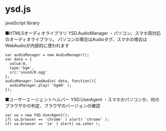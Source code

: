 # ysd.js
javaScript library

■HTML5オーディオライブラリ
YSD.AudioManager
・パソコン、スマホ両対応のオーディオライブラリ。
パソコンの場合はAudioタグ、スマホの場合はWebAudioが内部的に使われます
```
var audioManager = new AudioManager();
var data = {
  value:0,
  type:'bgm',
  src:'sound/0.ogg'
};
audioManager.loadAudio( data, function(){
  audioManager.play( 'bgm0' );
});
```

■ユーザーエージェントヘルパー
YSD.UserAgent
・スマホかパソコンか、何のブラウザかの判定、ブラウザのバージョンの確認
```
var ua = new YSD.UserAgent();
if( ua.browser == 'chrome' ) alert( 'chrome' );
if( ua.browser == 'ie' ) alert( ua.ieVer );
```
